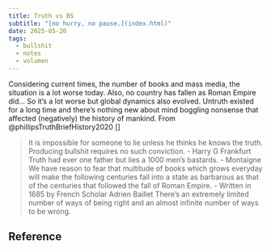 ```yaml
---
title: Truth vs BS
subtitle: "[no hurry, no pause.](index.html)"
date: 2025-05-26
tags:
  - bullshit
  - notes
  - volumen
---
```


Considering current times, the number of books and mass media, the situation is a lot worse today. Also, no country has fallen as Roman Empire did… So it’s a lot worse but global dynamics also evolved. Untruth existed for a long time and there’s nothing new about mind boggling nonsense that affected (negatively) the history of mankind. From @phillipsTruthBriefHistory2020 []

> It is impossible for someone to lie unless he thinks he knows the truth. Producing bullshit requires no such conviction. - Harry G Frankfurt
> Truth had ever one father but lies a 1000 men’s bastards. - Montaigne
> We have reason to fear that multitude of books which grows everyday will make the following centuries fall into a state as barbarous as that of the centuries that followed the fall of Roman Empire. - Written in 1685 by French Scholar Adrien Baillet
> There’s an extremely limited number of ways of being right and an almost infinite number of ways to be wrong.

## Reference

